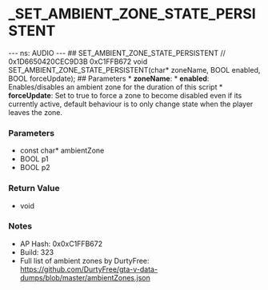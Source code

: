 # _SET_AMBIENT_ZONE_STATE_PERSISTENT

--- ns: AUDIO --- ## SET_AMBIENT_ZONE_STATE_PERSISTENT  // 0x1D6650420CEC9D3B 0xC1FFB672 void SET_AMBIENT_ZONE_STATE_PERSISTENT(char* zoneName, BOOL enabled, BOOL forceUpdate);   ## Parameters * **zoneName**: * **enabled**: Enables/disables an ambient zone for the duration of this script * **forceUpdate**: Set to true to force a zone to become disabled even if its currently active, default behaviour is to only change state when the player leaves the zone.

### Parameters
* const char* ambientZone
* BOOL p1
* BOOL p2

### Return Value
* void

### Notes
* AP Hash: 0x0xC1FFB672
* Build: 323
* Full list of ambient zones by DurtyFree: https://github.com/DurtyFree/gta-v-data-dumps/blob/master/ambientZones.json

